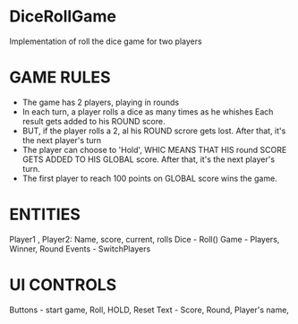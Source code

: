 # DiceRollGame
Implementation of roll the dice game for two players
# GAME RULES
- The game has 2 players, playing in rounds
- In each turn, a player rolls a dice as many times as he whishes 
  Each result gets added to his ROUND score.
 - BUT, if the player rolls a 2, al his ROUND scrore gets lost. 
    After that, it's the next player's turn
 - The player can choose to 'Hold', WHIC MEANS THAT HIS round SCORE GETS ADDED TO HIS GLOBAL score.
   After that, it's the next player's turn.
 - The first player to reach 100 points on GLOBAL score wins the game.
 
 # ENTITIES
 Player1 , Player2: Name, score, current, rolls
 Dice - Roll()
 Game - Players, Winner, Round
 Events - SwitchPlayers
 
 # UI CONTROLS
 Buttons - start game, Roll, HOLD, Reset
 Text - Score, Round, Player's name, 
 
